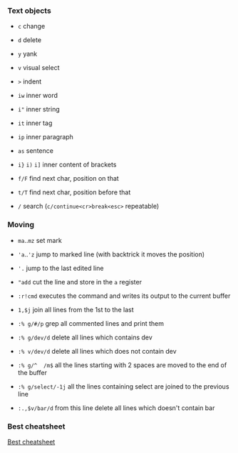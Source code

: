 ### Text objects

 * `c` change
 * `d` delete
 * `y` yank
 * `v` visual select
 * `>` indent

 * `iw` inner word
 * `i"` inner string
 * `it` inner tag
 * `ip` inner paragraph
 * `as` sentence
 * `i}` `i)` `i]` inner content of brackets

 * `f/F` find next char, position on that
 * `t/T` find next char, position before that
 * `/` search (`c/continue<cr>break<esc>` repeatable)

### Moving

 * `ma`..`mz` set mark
 * `'a`..`'z` jump to marked line (with backtrick it moves the position)
 * `'.` jump to the last edited line

 * `"add` cut the line and store in the `a` register

 * `:r!cmd` executes the command and writes its output to the current buffer

 * `1,$j` join all lines from the 1st to the last

 * `:% g/#/p` grep all commented lines and print them
 * `:% g/dev/d` delete all lines which contains dev
 * `:% v/dev/d` delete all lines which does not contain dev
 * `:% g/^  /m$` all the lines starting with 2 spaces are moved to the end of the buffer
 * `:% g/select/-1j` all the lines containing select are joined to the previous line
 * `:.,$v/bar/d` from this line delete all lines which doesn't contain bar

### Best cheatsheet

[Best cheatsheet](https://vim.rtorr.com/)
